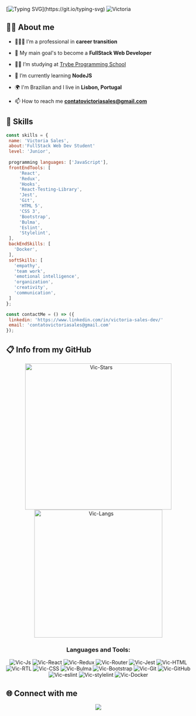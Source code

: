[![Typing SVG](https://readme-typing-svg.demolab.com?font=Fira+Code&weight=500&size=17&pause=1000&color=882B79&width=435&lines=Welcome+to+my+profile%2C+I'm+Victoria!)](https://git.io/typing-svg)
![Victoria](https://media.discordapp.net/attachments/1062029691860566078/1088926152799830097/Banner_para_Linkedin_Tecnologia_em_Preto.png?width=1440&height=360)

## 👩‍🚀 About me

- 🙋🏻‍♀️ I’m a professional in **career transition**

- 🎯 My main goal's to become a **FullStack Web Developer**

- 👩‍💻 I’m studying at [Trybe Programming School](https://www.betrybe.com/)

- 🌱 I’m currently learning **NodeJS**

- 🌍 I'm Brazilian and I live in **Lisbon, Portugal**

- 📫 How to reach me **contatovictoriasales@gmail.com**

## 🚀 Skills

 ```JavaScript
const skills = {
  name: 'Victoria Sales',
  about:'FullStack Web Dev Student'
  level: 'Junior',
  
  programming languages: ['JavaScript'],
  frontEndTools: [
      'React',
      'Redux',
      'Hooks',
      'React-Testing-Library',
      'Jest',
      'Git',
      'HTML 5',
      'CSS 3',
      'Bootstrap',
      'Bulma',
      'Eslint',
      'Stylelint',
  ],
  backEndSkills: [
    'Docker',
  ],
  softSkills: [
    'empathy',
    'team work',
    'emotional intelligence',
    'organization',
    'creativity',
    'communication',
  ]
};

const contactMe = () => ({
  linkedin: 'https://www.linkedin.com/in/victoria-sales-dev/'
  email: 'contatovictoriasales@gmail.com'
});
```

## 📋 Info from my GitHub 
<div align="center">
<img width=400px src="https://github-readme-stats.vercel.app/api?username=VicSales28&show_icons=true&theme=transparent" alt="Vic-Stars" />
<img width=350px src="https://github-readme-stats.vercel.app/api/top-langs?username=VicSales28&show_icons=true&locale=en&layout=compact" alt="Vic-Langs" />
</div>

<h3 align="center"> Languages and Tools: </h3>
<div align="center">
  <img alt="Vic-Js"
    src="https://img.shields.io/badge/javascript es6+-F7DF1E?style=for-the-badge&amp;logo=javascript&amp;logoColor=black">
  <img alt="Vic-React"
    src="https://img.shields.io/badge/react-61DAFB?style=for-the-badge&amp;logo=react&amp;logoColor=black">
  <img alt="Vic-Redux"
    src="https://img.shields.io/badge/Redux-593D88?style=for-the-badge&logo=redux&logoColor=white">
  <img alt="Vic-Router"
    src="https://img.shields.io/badge/React_Router-CA4245?style=for-the-badge&logo=react-router&logoColor=white">
  <img alt="Vic-Jest"
    src="https://img.shields.io/badge/Jest-323330?style=for-the-badge&logo=Jest&logoColor=white">
  <img alt="Vic-HTML"
    src="https://img.shields.io/badge/html5-E34F26?style=for-the-badge&amp;logo=html5&amp;logoColor=white">
  <img alt="Vic-RTL"
    src="https://img.shields.io/badge/testing%20library-323330?style=for-the-badge&logo=testing-library&logoColor=red">
  <img alt="Vic-CSS"
    src="https://img.shields.io/badge/css3-1572B6?style=for-the-badge&amp;logo=css3&amp;logoColor=white">
  <img alt="Vic-Bulma"
    src="https://img.shields.io/badge/Bulma-00D1B2?style=for-the-badge&logo=Bulma&logoColor=white">
   <img alt="Vic-Bootstrap"
    src="https://img.shields.io/badge/Bootstrap-563D7C?style=for-the-badge&logo=bootstrap&logoColor=white">
  <img alt="Vic-Git"
    src="https://img.shields.io/badge/git-F05032?style=for-the-badge&amp;logo=git&amp;logoColor=white">
  <img alt="Vic-GitHub"
    src="https://img.shields.io/badge/github-181717?style=for-the-badge&amp;logo=github&amp;logoColor=white">
  <img alt="Vic-eslint"
    src="https://img.shields.io/badge/eslint-3A33D1?style=for-the-badge&logo=eslint&logoColor=white">
  <img alt="Vic-stylelint"
    src="https://img.shields.io/badge/stylelint-000?style=for-the-badge&logo=stylelint&logoColor=white">
   <img alt="Vic-Docker"
    src="https://img.shields.io/badge/Docker-2CA5E0?style=for-the-badge&logo=docker&logoColor=white">
</div>


## 🌐 Connect with me
<p align="center">
  <a href="https://www.linkedin.com/in/victoria-sales/" target="_blank"><img
      src="https://img.shields.io/badge/-LinkedIn-%230077B5?style=for-the-badge&logo=linkedin&logoColor=white"
      target="_blank"></a>
</p>

